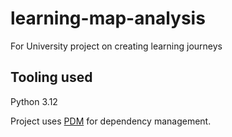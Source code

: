 # learning-map-analysis
For University project on creating learning journeys

## Tooling used

Python 3.12

Project uses [PDM](https://pdm-project.org/en/latest/) for dependency management.